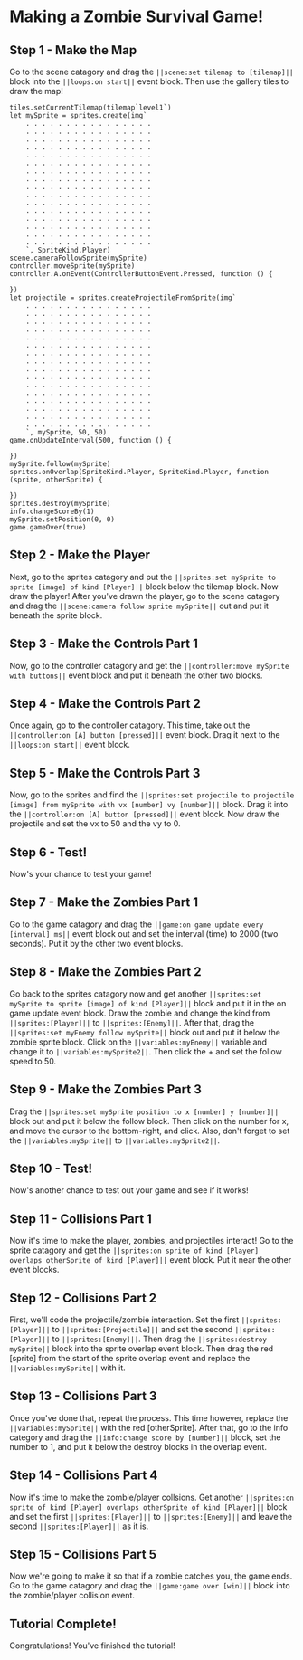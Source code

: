 # Making a Zombie Survival Game!

## Step 1 - Make the Map

Go to the scene catagory and drag the ``||scene:set tilemap to [tilemap]||`` block into the ``||loops:on start||`` event block. Then use the gallery tiles to draw the map!
```blocks
tiles.setCurrentTilemap(tilemap`level1`)
let mySprite = sprites.create(img`
    . . . . . . . . . . . . . . . . 
    . . . . . . . . . . . . . . . . 
    . . . . . . . . . . . . . . . . 
    . . . . . . . . . . . . . . . . 
    . . . . . . . . . . . . . . . . 
    . . . . . . . . . . . . . . . . 
    . . . . . . . . . . . . . . . . 
    . . . . . . . . . . . . . . . . 
    . . . . . . . . . . . . . . . . 
    . . . . . . . . . . . . . . . . 
    . . . . . . . . . . . . . . . . 
    . . . . . . . . . . . . . . . . 
    . . . . . . . . . . . . . . . . 
    . . . . . . . . . . . . . . . . 
    . . . . . . . . . . . . . . . . 
    . . . . . . . . . . . . . . . . 
    `, SpriteKind.Player)
scene.cameraFollowSprite(mySprite)
controller.moveSprite(mySprite)
controller.A.onEvent(ControllerButtonEvent.Pressed, function () {
	
})
let projectile = sprites.createProjectileFromSprite(img`
    . . . . . . . . . . . . . . . . 
    . . . . . . . . . . . . . . . . 
    . . . . . . . . . . . . . . . . 
    . . . . . . . . . . . . . . . . 
    . . . . . . . . . . . . . . . . 
    . . . . . . . . . . . . . . . . 
    . . . . . . . . . . . . . . . . 
    . . . . . . . . . . . . . . . . 
    . . . . . . . . . . . . . . . . 
    . . . . . . . . . . . . . . . . 
    . . . . . . . . . . . . . . . . 
    . . . . . . . . . . . . . . . . 
    . . . . . . . . . . . . . . . . 
    . . . . . . . . . . . . . . . . 
    . . . . . . . . . . . . . . . . 
    . . . . . . . . . . . . . . . . 
    `, mySprite, 50, 50)
game.onUpdateInterval(500, function () {
	
})
mySprite.follow(mySprite)
sprites.onOverlap(SpriteKind.Player, SpriteKind.Player, function (sprite, otherSprite) {
	
})
sprites.destroy(mySprite)
info.changeScoreBy(1)
mySprite.setPosition(0, 0)
game.gameOver(true)
```

## Step 2 - Make the Player

Next, go to the sprites catagory and put the ``||sprites:set mySprite to sprite [image] of kind [Player]||`` block below the tilemap block. Now draw the player! After you've drawn the player, go to the scene catagory and drag the ``||scene:camera follow sprite mySprite||`` out and put it beneath the sprite block.

## Step 3 - Make the Controls Part 1

Now, go to the controller catagory and get the ``||controller:move mySprite with buttons||`` event block and put it beneath the other two blocks.

## Step 4 - Make the Controls Part 2

Once again, go to the controller catagory. This time, take out the ``||controller:on [A] button [pressed]||`` event block. Drag it next to the ``||loops:on start||`` event block.

## Step 5 - Make the Controls Part 3

Now, go to the sprites and find the ``||sprites:set projectile to projectile [image] from mySprite with vx [number] vy [number]||`` block. Drag it into the ``||controller:on [A] button [pressed]||`` event block. Now draw the projectile and set the vx to 50 and the vy to 0.

## Step 6 - Test!

Now's your chance to test your game!

## Step 7 - Make the Zombies Part 1

Go to the game catagory and drag the ``||game:on game update every [interval] ms||`` event block out and set the interval (time) to 2000 (two seconds). Put it by the other two event blocks. 

## Step 8 - Make the Zombies Part 2

Go back to the sprites catagory now and get another ``||sprites:set mySprite to sprite [image] of kind [Player]||`` block and put it in the on game update event block. Draw the zombie and change the kind from ``||sprites:[Player]||`` to ``||sprites:[Enemy]||``.
After that, drag the ``||sprites:set myEnemy follow mySprite||`` block out and put it below the zombie sprite block. Click on the ``||variables:myEnemy||`` variable and change it to ``||variables:mySprite2||``. Then click the + and set the follow speed to 50.

## Step 9 - Make the Zombies Part 3

Drag the ``||sprites:set mySprite position to x [number] y [number]||`` block out and put it below the follow block. Then click on the number for x, and move the cursor to the bottom-right, and click. Also, don't forget to set the ``||variables:mySprite||`` to ``||variables:mySprite2||``.

## Step 10 - Test!

Now's another chance to test out your game and see if it works!

## Step 11 - Collisions Part 1

Now it's time to make the player, zombies, and projectiles interact! Go to the sprite catagory and get the ``||sprites:on sprite of kind [Player] overlaps otherSprite of kind [Player]||`` event block. Put it near the other event blocks.

## Step 12 - Collisions Part 2

First, we'll code the projectile/zombie interaction. Set the first ``||sprites:[Player]||`` to ``||sprites:[Projectile]||`` and set the second ``||sprites:[Player]||`` to ``||sprites:[Enemy]||``. Then drag the ``||sprites:destroy mySprite||`` block into the sprite overlap event block. Then drag the red [sprite] from the start of the sprite overlap event and replace the ``||variables:mySprite||`` with it.

## Step 13 - Collisions Part 3

Once you've done that, repeat the process. This time however, replace the ``||variables:mySprite||`` with the red [otherSprite]. After that, go to the info category and drag the ``||info:change score by [number]||`` block, set the number to 1, and put it below the destroy blocks in the overlap event.

## Step 14 - Collisions Part 4

Now it's time to make the zombie/player collsions. Get another ``||sprites:on sprite of kind [Player] overlaps otherSprite of kind [Player]||`` block and set the first ``||sprites:[Player]||`` to ``||sprites:[Enemy]||`` and leave the second ``||sprites:[Player]||`` as it is.

## Step 15 - Collisions Part 5

Now we're going to make it so that if a zombie catches you, the game ends. Go to the game catagory and drag the ``||game:game over [win]||`` block into the zombie/player collision event.

## Tutorial Complete!

Congratulations! You've finished the tutorial!
